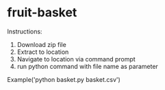 # fruit-basket

Instructions:

1. Download zip file
2. Extract to location
3. Navigate to location via command prompt
4. run python command with file name as parameter

Example('python basket.py basket.csv')

